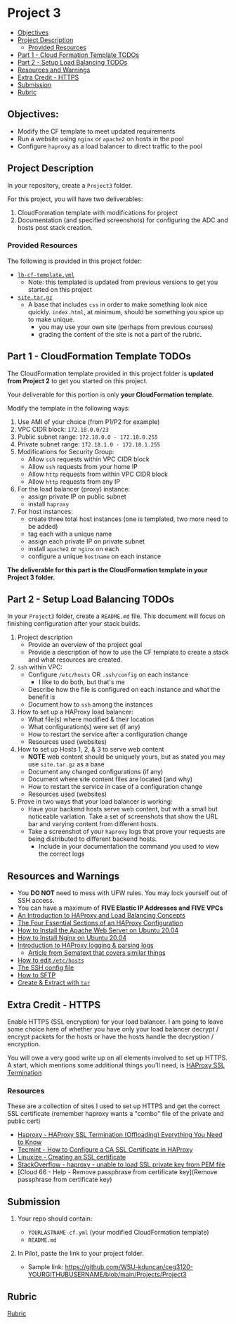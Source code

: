 # Project 3

- [Objectives](#Objectives)
- [Project Description](#Project-Description)
  - [Provided Resources](#Provided-Resources)
- [Part 1 - Cloud Formation Template TODOs](#part-1---cloudformation-template-todos)
- [Part 2 - Setup Load Balancing TODOs](#part-2---setup-load-balancing-todos)
- [Resources and Warnings](#resources-and-warnings)
- [Extra Credit - HTTPS](#extra-credit---https)
- [Submission](#Submission)
- [Rubric](Rubric.md)

## Objectives:

- Modify the CF template to meet updated requirements
- Run a website using `nginx` or `apache2` on hosts in the pool
- Configure `haproxy` as a load balancer to direct traffic to the pool

## Project Description

In your repository, create a `Project3` folder.

For this project, you will have two deliverables:

1. CloudFormation template with modifications for project
2. Documentation (and specified screenshots) for configuring the ADC and hosts post stack creation. 

### Provided Resources

The following is provided in this project folder:

- [`lb-cf-template.yml`](lb-cf-template.yml)
  - Note: this templated is updated from previous versions to get you started on this project
- [`site.tar.gz`](site.tar.gz)
  - A base that includes `css` in order to make something look nice quickly.  `index.html`, at minimum, should be something you spice up to make unique.
      - you may use your own site (perhaps from previous courses)
      - grading the content of the site is not a part of the rubric.

## Part 1 - CloudFormation Template TODOs

The CloudFormation template provided in this project folder is **updated from Project 2** to get you started on this project.

Your deliverable for this portion is only **your CloudFormation template**.

Modify the template in the following ways:

1. Use AMI of your choice (from P1/P2 for example)
2. VPC CIDR block: `172.18.0.0/23`
3. Public subnet range: `172.18.0.0 - 172.18.0.255`
4. Private subnet range: `172.18.1.0 - 172.18.1.255`
5. Modifications for Security Group:
   - Allow `ssh` requests within VPC CIDR block
   - Allow `ssh` requests from your home IP
   - Allow `http` requests from within VPC CIDR block
   - Allow `http` requests from any IP
6. For the load balancer (proxy) instance:
   - assign private IP on public subnet
   - install `haproxy`
7. For host instances:
   - create three total host instances (one is templated, two more need to be added)
   - tag each with a unique name
   - assign each private IP on private subnet
   - install `apache2` or `nginx` on each
   - configure a unique `hostname` on each instance

**The deliverable for this part is the CloudFormation template in your Project 3 folder.**

## Part 2 - Setup Load Balancing TODOs

In your `Project3` folder, create a `README.md` file.  This document will focus on finishing configuration after your stack builds.

1. Project description
   - Provide an overview of the project goal
   - Provide a description of how to use the CF template to create a stack and what resources are created.
2. `ssh` within VPC:
   - Configure `/etc/hosts` OR `.ssh/config` on each instance
      - I like to do both, but that's me
   - Describe how the file is configured on each instance and what the benefit is
   - Document how to `ssh` among the instances
3. How to set up a HAProxy load balancer:
   - What file(s) where modified & their location
   - What configuration(s) were set (if any)
   - How to restart the service after a configuration change
   - Resources used (websites)
4. How to set up Hosts 1, 2, & 3 to serve web content
   - **NOTE** web content should be uniquely yours, but as stated you may use `site.tar.gz` as a base
   - Document any changed configurations (if any)
   - Document where site content files are located (and why)
   - How to restart the service in case of a configuration change
   - Resources used (websites)
5. Prove in two ways that your load balancer is working:
   - Have your backend hosts serve web content, but with a small but noticeable variation.  Take a set of screenshots that show the URL bar and varying content from different hosts.
   - Take a screenshot of your `haproxy` logs that prove your requests are being distributed to different backend hosts.
      - Include in your documentation the command you used to view the correct logs

## Resources and Warnings

- You **DO NOT** need to mess with UFW rules. You may lock yourself out of SSH access.
- You can have a maximum of **FIVE Elastic IP Addresses and FIVE VPCs**
- [An Introduction to HAProxy and Load Balancing Concepts](https://www.digitalocean.com/community/tutorials/an-introduction-to-haproxy-and-load-balancing-concepts)
- [The Four Essential Sections of an HAProxy Configuration](https://www.haproxy.com/blog/the-four-essential-sections-of-an-haproxy-configuration/)
- [How to Install the Apache Web Server on Ubuntu 20.04](https://www.digitalocean.com/community/tutorials/how-to-install-the-apache-web-server-on-ubuntu-20-04)
- [How to Install Nginx on Ubuntu 20.04](https://www.digitalocean.com/community/tutorials/how-to-install-nginx-on-ubuntu-20-04)
- [Introduction to HAProxy logging & parsing logs](https://www.haproxy.com/blog/introduction-to-haproxy-logging)
   - [Article from Sematext that covers similar things](https://sematext.com/blog/haproxy-logs/)
- [How to edit `/etc/hosts`](https://linuxize.com/post/how-to-edit-your-hosts-file/)
- [The SSH config file](https://linuxize.com/post/using-the-ssh-config-file/)
- [How to SFTP](https://www.digitalocean.com/community/tutorials/how-to-use-sftp-to-securely-transfer-files-with-a-remote-server)
- [Create & Extract with `tar`](https://linuxize.com/post/how-to-create-and-extract-archives-using-the-tar-command-in-linux)

## Extra Credit - HTTPS

Enable HTTPS (SSL encryption) for your load balancer.  I am going to leave some choice here of whether you have only your load balancer decrypt / encrypt packets for the hosts or have the hosts handle the decryption / encryption.

You will owe a very good write up on all elements involved to set up HTTPS.  A start, which mentions some additional things you'll need, is [HAProxy SSL Termination](https://www.haproxy.com/blog/haproxy-ssl-termination)

### Resources
These are a collection of sites I used to set up HTTPS and get the correct SSL certificate (remember haproxy wants a "combo" file of the private and public cert)
- [Haproxy - HAProxy SSL Termination (Offloading) Everything You Need to Know](https://www.haproxy.com/blog/haproxy-ssl-termination)
- [Tecmint - How to Configure a CA SSL Certificate in HAProxy](https://www.tecmint.com/configure-ssl-certificate-haproxy/)
- [Linuxize - Creating an SSL certificate](https://linuxize.com/post/creating-a-self-signed-ssl-certificate/)
- [StackOverflow - haproxy - unable to load SSL private key from PEM file](https://stackoverflow.com/questions/27947982/haproxy-unable-to-load-ssl-private-key-from-pem-file)
- [Cloud 66 - Help - Remove passphrase from certificate key](Remove passphrase from certificate key)

## Submission

1. Your repo should contain:
   - `YOURLASTNAME-cf.yml` (your modified CloudFormation template)
   - `README.md`

2. In Pilot, paste the link to your project folder.  
   - Sample link: https://github.com/WSU-kduncan/ceg3120-YOURGITHUBUSERNAME/blob/main/Projects/Project3

## Rubric

[Rubric](Rubric.md)

